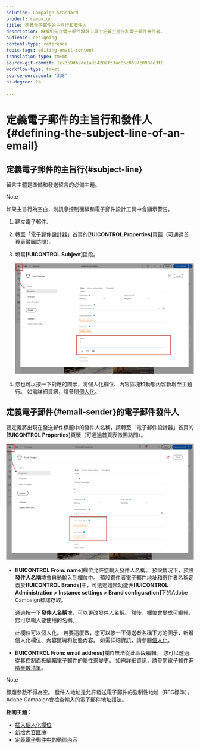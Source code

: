 ```yaml
---
solution: Campaign Standard
product: campaign
title: 定義電子郵件的主旨行和發件人
description: 瞭解如何在電子郵件設計工具中定義主旨行和電子郵件寄件者。
audience: designing
content-type: reference
topic-tags: editing-email-content
translation-type: tm+mt
source-git-commit: 1e7359db2de1a9c420af33ac85c0597c098ae3f8
workflow-type: tm+mt
source-wordcount: '338'
ht-degree: 2%

---
```



# 定義電子郵件的主旨行和發件人{#defining-the-subject-line-of-an-email}

## 定義電子郵件的主旨行{#subject-line}

留言主體是準備和發送留言的必備主題。

>[!NOTE]
>
>如果主旨行為空白，則訊息控制面板和電子郵件設計工具中會顯示警告。

1. 建立電子郵件.
1. 轉至「電子郵件設計器」首頁的&#x200B;**[!UICONTROL Properties]**&#x200B;頁籤（可通過首頁表徵圖訪問）。
1. 填寫&#x200B;**[!UICONTROL Subject]**&#x200B;區段。

   ![](assets/email_designer_subject.png)

1. 您也可以按一下對應的圖示，將個人化欄位、內容區塊和動態內容新增至主題行。 如需詳細資訊，請參閱[個人化](../../designing/using/personalization.md)。

## 定義電子郵件{#email-sender}的電子郵件發件人

要定義將出現在發送郵件標題中的發件人名稱，請轉至「電子郵件設計器」首頁的&#x200B;**[!UICONTROL Properties]**&#x200B;頁籤（可通過首頁表徵圖訪問）。

![](assets/delivery_content_edition16.png)

* **[!UICONTROL From: name]**&#x200B;欄位允許您輸入發件人名稱。 預設情況下，預設&#x200B;**發件人名稱**&#x200B;塊會自動輸入到欄位中。 預設寄件者電子郵件地址和寄件者名稱定義於&#x200B;**[!UICONTROL Brands]**&#x200B;中，可透過進階功能表&#x200B;**[!UICONTROL Administration > Instance settings > Brand configuration]**&#x200B;下的Adobe Campaign標誌存取。

   通過按一下&#x200B;**發件人名稱**&#x200B;塊，可以更改發件人名稱。 然後，欄位會變成可編輯，您可以輸入要使用的名稱。

   此欄位可以個人化。 若要這麼做，您可以按一下傳送者名稱下方的圖示，新增個人化欄位、內容區塊和動態內容。 如需詳細資訊，請參閱[個人化](../../designing/using/personalization.md)。

* **[!UICONTROL From: email address]**&#x200B;欄位無法從此區段編輯。 您可以透過從其控制面板編輯電子郵件的屬性來變更。 如需詳細資訊，請參閱[電子郵件進階參數清單](../../administration/using/configuring-email-channel.md#advanced-parameters)。

>[!NOTE]
>
>標題參數不得為空。 發件人地址是允許發送電子郵件的強制性地址（RFC標準）。 Adobe Campaign會檢查輸入的電子郵件地址語法。

**相關主題：**

* [插入個人化欄位](../../designing/using/personalization.md#inserting-a-personalization-field)
* [新增內容區塊](../../designing/using/personalization.md#adding-a-content-block)
* [定義電子郵件中的動態內容](../../designing/using/personalization.md#defining-dynamic-content-in-an-email)
